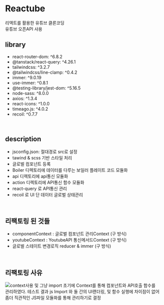 # Reactube
리액트를 활용한 유튜브 클론코딩<br/>
유튜브 오픈API 사용
<br/>

## library
-  react-router-dom: ^6.8.2
-  @tanstack/react-query: ^4.26.1
-  tailwindcss: ^3.2.7
-  @tailwindcss/line-clamp: ^0.4.2
-  immer: ^9.0.19
-  use-immer: ^0.8.1
-  @testing-library/jest-dom: ^5.16.5
-  node-sass: ^8.0.0
-  axios: ^1.3.4
-  react-icons: ^1.0.0
-  timeago.js: ^4.0.2
-  recoil: ^0.7.7
<br/>


## description
- jsconfig.json: 절대경로 src로 설정
- tawind & scss 기반 스타일 처리
- 글로벌 컴포넌트 등록
- Boiler 디렉토리에 데이터를 다루는 보일러 플레이트 코드 모듈화
- api 디렉토리에 api통신 모듈화
- action 디렉토리에 API통신 함수 모듈화
- react-query 로 API통신 관리   
- recoil 로 UI 단 데이터 글로벌 상태관리
<br/>

## 리팩토링 된 것들
- componentContext : 글로벌 컴포넌트 관리Context (구 방식)
- youtubeContext : YoutubeAPI 통신메서드Context (구 방식)
- 글로벌 스테이트 변경로직 reducer & immer (구 방식)
<br/>

## 리팩토링 사유
![context사용 및 그냥 import](https://user-images.githubusercontent.com/84368302/227770253-c5b1d106-f84a-4606-a914-fa62e453672a.png)
초기에 Context를 통해 컴포넌트와 API호출 함수를 관리하였다.
테스트 결과 js Import 와 둘 간의 UI랜더링, 및 함수 실행에 차이점이 없어 
좀더 직관적인 JS파일 모듈화를 통해 관리하기로 결정
<br/>

